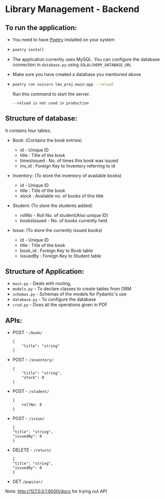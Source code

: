 # Library Management - Backend

## To run the application:

-   You need to have [Poetry](https://python-poetry.org/) installed on your system

-   ```bash
    poetry install
    ```

- The application currently uses MySQL. You can configure the database connection in `database.py` using `SQLALCHEMY_DATABASE_URL`

- Make sure you have created a database you mentioned above

-   ```bash
    poetry run uvicorn lms_proj.main:app --reload
     ```
    Run this command to start the server. 
    ```
    --reload is not used in production
    ```


## Structure of database:

It contains four tables.

- Book: (Contains the book entries)
    -   id - Unique ID
    -   title : Title of the book
    -   timesIssued : No. of times this book was issued
    -   inv_id : Foreign Key to Inventory referring to id

- Inventory: (To store the inventory of available books)
    -   id - Unique ID
    -   title : Title of the book
    -   stock : Available no. of books of this title

- Student: (To store the students added)
    -   rollNo - Roll No. of student(Also unique ID)
    -   booksIssued - No. of books currently held

- Issue: (To store the currently issued books)
    -   id - Unique ID
    -   title : Title of the book
    -   book_id : Foreign Key to Book table
    -   issuedBy : Foreign  Key to Student table


## Structure of Application:

-   `main.py` - Deals with routing,
-   `models.py` - To declare classes to create tables from ORM
-   `schemas.py` - Schemas of the models for Pydantic's use
-   `database.py` - To configure the database
-   `crud.py` - Does all the operations given in PDF

## APIs:

-   POST  - `/book/`
    ```
    {
        "title": "string"
    }
    ```

-   POST - `/inventory/`
    ```
    {
        "title": "string",
        "stock": 0
    }
    ```

-   POST - `/student/`
    ```
    {
        rollNo: 0
    }
    ```

-   POST - `/issue/`
    ```
    {
    "title": "string",
    "issuedBy": 0
    }
    ```

-   DELETE - `/return/`
    ```
    {
    "title": "string",
    "issuedBy": 0
    }
    ```

-   GET `/popular/`



Note: http://127.0.0.1:8000/docs for trying out API